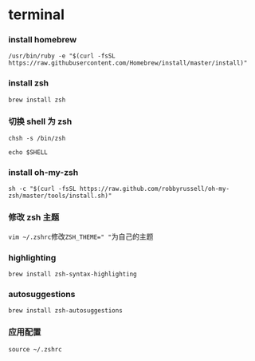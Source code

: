 # terminal

### install homebrew
```
/usr/bin/ruby -e "$(curl -fsSL https://raw.githubusercontent.com/Homebrew/install/master/install)"
```

### install zsh

```
brew install zsh
```

### 切换 shell 为 zsh

```
chsh -s /bin/zsh

echo $SHELL
```

### install oh-my-zsh

```
sh -c "$(curl -fsSL https://raw.github.com/robbyrussell/oh-my-zsh/master/tools/install.sh)"
```

### 修改 zsh 主题

`vim ~/.zshrc`修改`ZSH_THEME=" "`为自己的主题

### highlighting

```
brew install zsh-syntax-highlighting
```

### autosuggestions

```
brew install zsh-autosuggestions
```

### 应用配置
```
source ~/.zshrc
```


